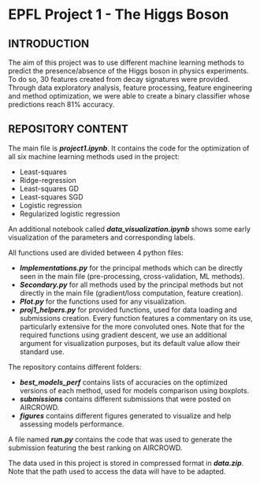 # EPFL Project 1 - The Higgs Boson

## INTRODUCTION

The aim of this project was to use different machine learning methods to predict the presence/absence of the Higgs boson in physics experiments. To do so, 30 features created from decay signatures were provided. Through data exploratory analysis, feature processing, feature engineering and method optimization, we were able to create a binary classifier whose predictions reach 81% accuracy.

## REPOSITORY CONTENT

The main file is ***project1.ipynb***. It contains the code for the optimization of all six machine learning methods used in the project:
- Least-squares
- Ridge-regression
- Least-squares GD
- Least-squares SGD
- Logistic regression
- Regularized logistic regression

An additional notebook called ***data_visualization.ipynb*** shows some early visualization of the parameters and corresponding labels.

All functions used are divided between 4 python files:
- ***Implementations.py*** for the principal methods which can be directly seen in the main file (pre-processing, cross-validation, ML methods).
- ***Secondary.py*** for all methods used by the principal methods but not directly in the main file (gradient/loss computation, feature creation).
- ***Plot.py*** for the functions used for any visualization.
- ***proj1_helpers.py*** for provided functions, used for data loading and submissions creation.
Every function features a commentary on its use, particularly extensive for the more convoluted ones.
Note that for the required functions using gradient descent, we use an additional argument for visualization purposes, but its default value allow their standard use.

The repository contains different folders: 
- ***best_models_perf*** contains lists of accuracies on the optimized versions of each method, used for models comparison using boxplots.
- ***submissions*** contains different submissions that were posted on AIRCROWD.
- ***figures*** contains different figures generated to visualize and help assessing models performance.

A file named ***run.py*** contains the code that was used to generate the submission featuring the best ranking on AIRCROWD.

The data used in this project is stored in compressed format in ***data.zip***. Note that the path used to access the data will have to be adapted.

